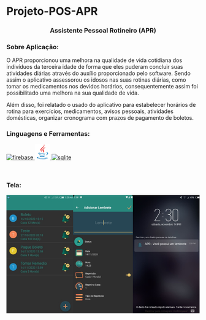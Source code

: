 # Projeto-POS-APR


<h3 align="center">Assistente Pessoal Rotineiro (APR)</h3>

<h3 align="left">Sobre Aplicação:</h3>
<p align="left">
</p>

<p> O APR proporcionou uma melhora na qualidade de vida cotidiana dos indivíduos da terceira idade de forma que eles puderam concluir suas atividades diárias através do auxílio proporcionado pelo software. Sendo assim o aplicativo assessorou os idosos nas suas rotinas diárias, como tomar os medicamentos nos devidos horários, consequentemente assim foi possibilitado uma melhora na sua qualidade de vida.</p> 
<p> Além disso, foi relatado o usado do aplicativo para estabelecer horários de rotina para exercícios, medicamentos, avisos pessoais, atividades domésticas, organizar cronograma com prazos de pagamento de boletos. </p>


<h3 align="left">Linguagens e Ferramentas:</h3>
<p align="left"> <a href="https://firebase.google.com/" target="_blank" rel="noreferrer"> <img src="https://www.vectorlogo.zone/logos/firebase/firebase-icon.svg" alt="firebase" width="40" height="40"/> </a> <a href="https://www.java.com" target="_blank" rel="noreferrer"> <img src="https://raw.githubusercontent.com/devicons/devicon/master/icons/java/java-original.svg" alt="java" width="40" height="40"/> </a> <a href="https://www.sqlite.org/" target="_blank" rel="noreferrer"> <img src="https://www.vectorlogo.zone/logos/sqlite/sqlite-icon.svg" alt="sqlite" width="40" height="40"/> </a> </p>


<br/>
<h3 align="left">Tela:</h3>
<a href="https://raw.githubusercontent.com/DiogovBortolotti/Projeto-POS-APR/main/projeto.png" target="_blank" rel="noreferrer"> <img src="https://raw.githubusercontent.com/DiogovBortolotti/Projeto-POS-APR/main/projeto.png"/>
